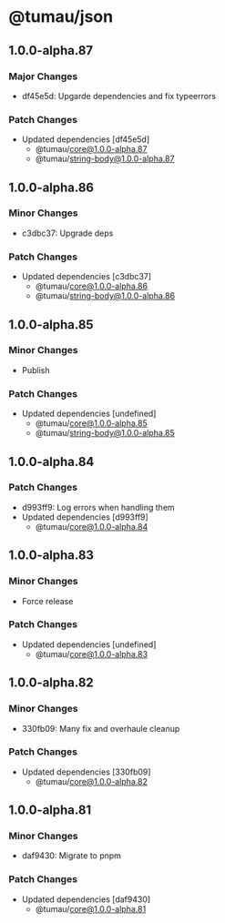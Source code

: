 # @tumau/json

## 1.0.0-alpha.87

### Major Changes

- df45e5d: Upgarde dependencies and fix typeerrors

### Patch Changes

- Updated dependencies [df45e5d]
  - @tumau/core@1.0.0-alpha.87
  - @tumau/string-body@1.0.0-alpha.87

## 1.0.0-alpha.86

### Minor Changes

- c3dbc37: Upgrade deps

### Patch Changes

- Updated dependencies [c3dbc37]
  - @tumau/core@1.0.0-alpha.86
  - @tumau/string-body@1.0.0-alpha.86

## 1.0.0-alpha.85

### Minor Changes

- Publish

### Patch Changes

- Updated dependencies [undefined]
  - @tumau/core@1.0.0-alpha.85
  - @tumau/string-body@1.0.0-alpha.85

## 1.0.0-alpha.84

### Patch Changes

- d993ff9: Log errors when handling them
- Updated dependencies [d993ff9]
  - @tumau/core@1.0.0-alpha.84

## 1.0.0-alpha.83

### Minor Changes

- Force release

### Patch Changes

- Updated dependencies [undefined]
  - @tumau/core@1.0.0-alpha.83

## 1.0.0-alpha.82

### Minor Changes

- 330fb09: Many fix and overhaule cleanup

### Patch Changes

- Updated dependencies [330fb09]
  - @tumau/core@1.0.0-alpha.82

## 1.0.0-alpha.81

### Minor Changes

- daf9430: Migrate to pnpm

### Patch Changes

- Updated dependencies [daf9430]
  - @tumau/core@1.0.0-alpha.81
